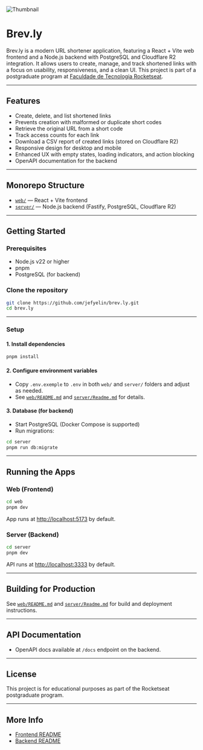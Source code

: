 ![Thumbnail](https://github.com/user-attachments/assets/bea6f9a2-b8e0-4a4f-839e-e8dbf6b9a003)

# Brev.ly

Brev.ly is a modern URL shortener application, featuring a React + Vite web frontend and a Node.js backend with PostgreSQL and Cloudflare R2 integration. It allows users to create, manage, and track shortened links with a focus on usability, responsiveness, and a clean UI. This project is part of a postgraduate program at [Faculdade de Tecnologia Rocketseat](https://www.rocketseat.com.br/).

---

## Features

- Create, delete, and list shortened links
- Prevents creation with malformed or duplicate short codes
- Retrieve the original URL from a short code
- Track access counts for each link
- Download a CSV report of created links (stored on Cloudflare R2)
- Responsive design for desktop and mobile
- Enhanced UX with empty states, loading indicators, and action blocking
- OpenAPI documentation for the backend

---

## Monorepo Structure

- [`web/`](./web) — React + Vite frontend
- [`server/`](./server) — Node.js backend (Fastify, PostgreSQL, Cloudflare R2)

---

## Getting Started

### Prerequisites

- Node.js v22 or higher
- pnpm
- PostgreSQL (for backend)

### Clone the repository

```bash
git clone https://github.com/jefyelin/brev.ly.git
cd brev.ly
```

---

### Setup

#### 1. Install dependencies

```bash
pnpm install
```

#### 2. Configure environment variables

- Copy `.env.exemple` to `.env` in both `web/` and `server/` folders and adjust as needed.
- See [`web/README.md`](./web/README.md) and [`server/Readme.md`](./server/Readme.md) for details.

#### 3. Database (for backend)

- Start PostgreSQL (Docker Compose is supported)
- Run migrations:

```bash
cd server
pnpm run db:migrate
```

---

## Running the Apps

### Web (Frontend)

```bash
cd web
pnpm dev
```
App runs at [http://localhost:5173](http://localhost:5173) by default.

### Server (Backend)

```bash
cd server
pnpm dev
```
API runs at [http://localhost:3333](http://localhost:3333) by default.

---

## Building for Production

See [`web/README.md`](./web/README.md) and [`server/Readme.md`](./server/Readme.md) for build and deployment instructions.

---

## API Documentation

- OpenAPI docs available at `/docs` endpoint on the backend.

---

## License

This project is for educational purposes as part of the Rocketseat postgraduate program.

---

## More Info

- [Frontend README](./web/README.md)
- [Backend README](./server/Readme.md)
